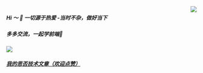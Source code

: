 <img align="right" src="https://github-readme-stats.vercel.app/api?username=booms21&show_icons=true&include_all_commits=true?count_private=true?include_all_commits=true&theme=vue" />

##### Hi ～ 👋      一切源于热爱    -当时不杂，做好当下
##### 多多交流，一起学前端🤔
<img src='w.segmentfault.com/card/1030000038316507.js?w=0&3rd=1&bg=b7f0d6&bd=85d991&cl=333333&btn=009a61&noBtn=0'></img>
##### <a href="https://segmentfault.com/u/luoyangzuichanganxing">我的思否技术文章（欢迎点赞）</a>
